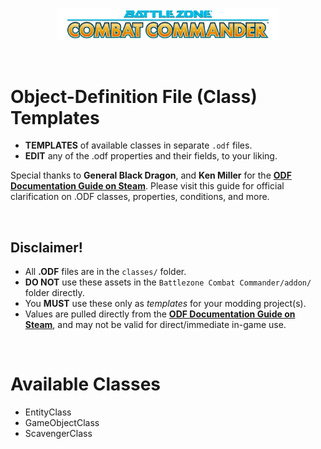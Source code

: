<p align="center">
    <img width=70% src="assets/img/bzcc.png">
</p>

<br>

# Object-Definition File (Class) Templates
- **TEMPLATES** of available classes in separate `.odf` files.
- **EDIT** any of the .odf properties and their fields, to your liking.

Special thanks to **General Black Dragon**, and **Ken Miller** for the **[ODF Documentation Guide on Steam](https://steamcommunity.com/sharedfiles/filedetails/?id=1423355866)**. Please visit this guide for official clarification on .ODF classes, properties, conditions, and more.

<br>

## Disclaimer!
- All **.ODF** files are in the `classes/` folder.
- **DO NOT** use these assets in the `Battlezone Combat Commander/addon/` folder directly. 
- You **MUST** use these only as *templates* for your modding project(s).
- Values are pulled directly from the **[ODF Documentation Guide on Steam](https://steamcommunity.com/sharedfiles/filedetails/?id=1423355866)**, and may not be valid for direct/immediate in-game use.


<br>

# Available Classes

- EntityClass
- GameObjectClass
- ScavengerClass